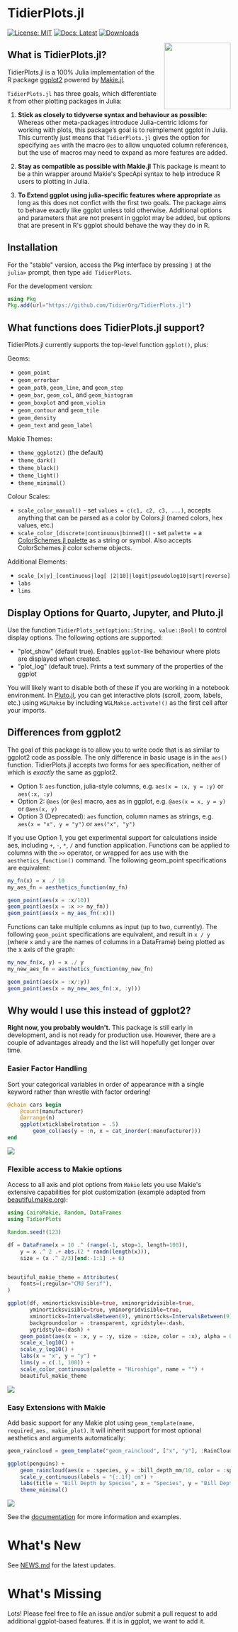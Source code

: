 # TidierPlots.jl

[![License: MIT](https://img.shields.io/badge/License-MIT-green.svg)](https://github.com/TidierOrg/Tidier.jl/blob/main/LICENSE)
[![Docs: Latest](https://img.shields.io/badge/Docs-Latest-blue.svg)](https://tidierorg.github.io/TidierPlots.jl/latest)
[![Downloads](https://shields.io/endpoint?url=https://pkgs.genieframework.com/api/v1/badge/TidierPlots&label=Downloads)](https://pkgs.genieframework.com?packages=TidierPlots)

<img src="/assets/logo.png" align="right" style="padding-left:10px;" width="150"/>

## What is TidierPlots.jl?
TidierPlots.jl is a 100% Julia implementation of the R package [ggplot2](https://ggplot2.tidyverse.org/) powered by [Makie.jl](https://github.com/MakieOrg/Makie.jl).

`TidierPlots.jl` has three goals, which differentiate it from other plotting packages in Julia:

1.  **Stick as closely to tidyverse syntax and behaviour as possible:** Whereas other
    meta-packages introduce Julia-centric idioms for working with
    plots, this package’s goal is to reimplement ggplot
    in Julia. This currently just means that `TidierPlots.jl` gives the option for specifying `aes` with the macro `@es` to allow unquoted column references, but the use of macros may need to expand as more features are added. 

2.  **Stay as compatible as possible with Makie.jl** This package is meant
    to be a thin wrapper around Makie's SpecApi syntax to help introduce R users to plotting in 
    Julia. 

3. **To Extend ggplot using julia-specific features where appropriate** as long as this does
    not confict with the first two goals. The package aims to behave exactly like ggplot
    unless told otherwise. Additional options and parameters that are not present in ggplot 
    may be added, but options that are present in R's ggplot should behave the way they do in R. 

## Installation

For the "stable" version, access the Pkg interface by pressing `]` at the `julia>` prompt, then type `add TidierPlots`. 

For the development version:

```julia
using Pkg
Pkg.add(url="https://github.com/TidierOrg/TidierPlots.jl")
```

## What functions does TidierPlots.jl support?

TidierPlots.jl currently supports the top-level function `ggplot()`, plus:

Geoms:

- `geom_point`
- `geom_errorbar`
- `geom_path`, `geom_line`, and `geom_step`
- `geom_bar`, `geom_col`, and `geom_histogram`
- `geom_boxplot` and `geom_violin`
- `geom_contour` and `geom_tile`
- `geom_density`
- `geom_text` and `geom_label`

Makie Themes:

- `theme_ggplot2()` (the default)
- `theme_dark()`
- `theme_black()`
- `theme_light()`
- `theme_minimal()`

Colour Scales:

- `scale_color_manual()` - set `values = c(c1, c2, c3, ...)`, accepts anything that can be parsed as a color by Colors.jl (named colors, hex values, etc.)
- `scale_color_[discrete|continuous|binned]()` - set `palette =` a [ColorSchemes.jl palette](https://juliagraphics.github.io/ColorSchemes.jl/stable/catalogue/) as a string or symbol. Also accepts ColorSchemes.jl color scheme objects. 

Additional Elements:

- `scale_[x|y]_[continuous|log[ |2|10]|logit|pseudolog10|sqrt|reverse]`
- `labs`
- `lims`

## Display Options for Quarto, Jupyter, and Pluto.jl

Use the function `TidierPlots_set(option::String, value::Bool)` to control display options. The following options are supported:

- "plot_show" (default true). Enables `ggplot`-like behaviour where plots are displayed when created.
- "plot_log" (default true). Prints a text summary of the properties of the ggplot

You will likely want to disable both of these if you are working in a notebook environment. In [Pluto.jl](https://github.com/fonsp/Pluto.jl), you can get interactive plots (scroll, zoom, labels, etc.) using `WGLMakie` by including `WGLMakie.activate!()` as the first cell after your imports. 

## Differences from ggplot2

The goal of this package is to allow you to write code that is as similar to ggplot2 code as possible. The only difference in basic usage is in the `aes()` function. TidierPlots.jl accepts two forms for aes specification, neither of which is *exactly* the same as ggplot2.

- Option 1: `aes` function, julia-style columns, e.g. `aes(x = :x, y = :y)` or `aes(:x, :y)`
- Option 2: `@aes` (or `@es`) macro, aes as in ggplot, e.g. `@aes(x = x, y = y)` or `@aes(x, y)`
- Option 3 (Deprecated): `aes` function, column names as strings, e.g. `aes(x = "x", y = "y")` or `aes("x", "y")`

If you use Option 1, you get experimental support for calculations inside aes, including `+`, `-`, `*`, `/` and function application. Functions can be applied to columns with the `>>` operator, or wrapped for aes use with the `aesthetics_function()` command. The following geom_point specifications are equivalent: 

```julia
my_fn(x) = x ./ 10
my_aes_fn = aesthetics_function(my_fn)

geom_point(aes(x = :x/10))
geom_point(aes(x = :x >> my_fn))
geom_point(aes(x = my_aes_fn(:x)))
```

Functions can take multiple columns as input (up to two, currently). The following `geom_point` specifications are equivalent, and result in `x / y` (where `x` and `y` are the names of columns in a DataFrame) being plotted as the x axis of the graph: 

```julia
my_new_fn(x, y) = x ./ y
my_new_aes_fn = aesthetics_function(my_new_fn)

geom_point(aes(x = :x/:y))
geom_point(aes(x = my_new_aes_fn(:x, :y)))
```

## Why would I use this instead of ggplot2? 

**Right now, you probably wouldn't.** This package is still early in development, and is not ready for production use. However, there are a couple of advantages already and the list will hopefully get longer over time. 

### Easier Factor Handling

Sort your categorical variables in order of appearance with a single keyword rather than wrestle with factor ordering!

```julia
@chain cars begin
    @count(manufacturer)
    @arrange(n)
    ggplot(xticklabelrotation = .5)
        geom_col(aes(y = :n, x = cat_inorder(:manufacturer)))
end
```
![](assets/in_order.png)

### Flexible access to Makie options

Access to all axis and plot options from `Makie` lets you use Makie's extensive capabilities for plot customization (example adapted from [beautiful.makie.org](https://beautiful.makie.org/examples/2d/scatters/bubble_plot_logxy)):

```julia
using CairoMakie, Random, DataFrames
using TidierPlots

Random.seed!(123)

df = DataFrame(x = 10 .^ (range(-1, stop=1, length=100)),
    y = x .^ 2 .+ abs.(2 * randn(length(x))),
    size = (x .^ 2/3)[end:-1:1] .+ 6)


beautiful_makie_theme = Attributes(
    fonts=(;regular="CMU Serif"),
)

ggplot(df, xminorticksvisible=true, xminorgridvisible=true, 
       yminorticksvisible=true, yminorgridvisible=true, 
       xminorticks=IntervalsBetween(9), yminorticks=IntervalsBetween(9),
       backgroundcolor = :transparent, xgridstyle=:dash,
       ygridstyle=:dash) + 
    geom_point(aes(x = :x, y = :y, size = :size, color = :x), alpha = 0.8) +
    scale_x_log10() + 
    scale_y_log10() + 
    labs(x = "x", y = "y") +
    lims(y = c(.1, 100)) +
    scale_color_continuous(palette = "Hiroshige", name = "") +
    beautiful_makie_theme
```
![](assets/beautiful_makie.png)

### Easy Extensions with Makie

Add basic support for any Makie plot using `geom_template(name, required_aes, makie_plot)`. It will inherit support for most optional aesthetics and arguments automatically:

```julia
geom_raincloud = geom_template("geom_raincloud", ["x", "y"], :RainClouds)

ggplot(penguins) + 
    geom_raincloud(aes(x = :species, y = :bill_depth_mm/10, color = :species), size = 4) +
    scale_y_continuous(labels = "{:.1f} cm") + 
    labs(title = "Bill Depth by Species", x = "Species", y = "Bill Depth") +
    theme_minimal()
```
![](assets/raincloud.png)

See the [documentation](https://tidierorg.github.io/TidierPlots.jl/latest) for more information and examples. 

# What's New

See [NEWS.md](https://github.com/TidierOrg/TidierPlots.jl/blob/main/NEWS.md) for the latest updates.

# What's Missing

Lots! Please feel free to file an issue and/or submit a pull request to add additional ggplot-based features. If it is in ggplot, we want to add it. 

